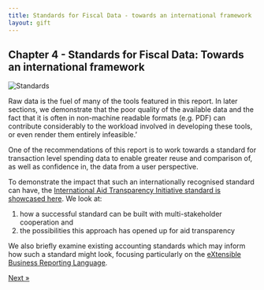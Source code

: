 ```yaml
---
title: Standards for Fiscal Data - towards an international framework 
layout: gift
---
```


## Chapter 4 - Standards for Fiscal Data: Towards an international framework 

<img alt="Standards" src="http://farm8.staticflickr.com/7083/7285692382_03cbe2d4a3_t.jpg" class="inline-image" />

Raw data is the fuel of many of the tools featured in this report. In later sections, we demonstrate that the poor quality of the available data and the fact that it is often in non-machine readable formats (e.g. PDF) can contribute considerably to the workload involved in developing these tools, or even render them entirely infeasible.’ 

One of the recommendations of this report is to work towards a standard for transaction level spending data to enable greater reuse and comparison of, as well as confidence in, the data from a user perspective. 

To demonstrate the impact that such an internationally recognised standard can have, the [International Aid Transparency Initiative standard is showcased here](chapter4-1.html). We look at: 

1. how a successful standard can be built with multi-stakeholder cooperation and 
2. the possibilities this approach has opened up for aid transparency 

We also briefly examine existing accounting standards which may inform how such a standard might look, focusing particularly on the [eXtensible Business Reporting Language](chapter4-2.html).

<div class="pull-right"><a class="btn btn-default btn-mini" href="chapter4-1.html">Next &raquo;</a></div>